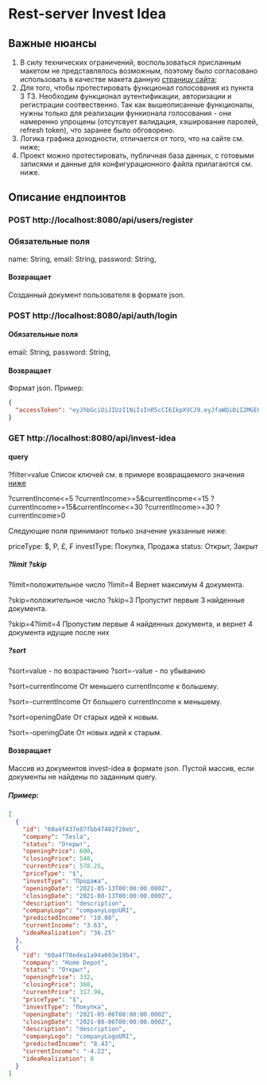 # Rest-server Invest Idea

## Важные нюансы

1.  В силу технических ограничений, воспользоваться присланным макетом не представлялось возможным, поэтому было согласовано использовать в качестве макета данную [страницу сайта](https://academybusiness.ru/recommendations/invest-ideas);
2.  Для того, чтобы протестировать функционал голосования из пункта 3 ТЗ. Необходим функционал аутентификации, авторизации и регистрации соотвественно. Так как вышеописанные функционалы, нужны только для реализации функионала голосования - они намеренно упрощены (отсутсвует валидация, хэширование паролей, refresh token), что заранее было обговорено.
3.  Логика графика доходности, отличается от того, что на сайте см. ниже;
4.  Проект можно протестировать, публичная база данных, с готовыми записями и данные для конфигурационного файла прилагаются см. ниже.

## Описание ендпоинтов

### POST http://localhost:8080/api/users/register

### Обязательные поля

name: String,
email: String,
password: String,

#### Возвращает

Cозданный документ пользователя в формате json.

### POST http://localhost:8080/api/auth/login

#### Обязательные поля

email: String,
password: String,

#### Возвращает

Формат json.
Пример:

```json
{
  "accessToken": "eyJhbGciOiJIUzI1NiIsInR5cCI6IkpXVCJ9.eyJfaWQiOiI2MGE0ZmY1MjA1ZDkwOTUwODg0NWZmZTkiLCJpYXQiOjE2MjE1MTc5MDMsImV4cCI6MTYyMTU1MzkwM30.urloljul0o5MBtPqaOpIxveadE1YINzs5GZvGha0gK0"
}
```

### GET http://localhost:8080/api/invest-idea

#### query

?filter=value
Список ключей см. в примере возвращаемого значения [ниже](#####Пример:)

?currentIncome<=5
?currentIncome>=5&currentIncome<=15
?currentIncome>=15&currentIncome<=30
?currentIncome>=30
?currentIncome>0

Следующие поля принимают только значение указанные ниже:

priceType: $, Р, £, ₣
investType: Покупка, Продажа
status: Открыт, Закрыт

##### ?limit ?skip

?limit=положительное число
?limit=4
Вернет максимум 4 документа.

?skip=положительное число
?skip=3
Пропустит первые 3 найденные документа.

?skip=4?limit=4
Пропустим первые 4 найденных документа, и вернет 4 документа идущие после них

##### ?sort

?sort=value - по возрастанию
?sort=-value - по убыванию

?sort=currentIncome
От меньшего currentIncome к большему.

?sort=-currentIncome
От большего currentIncome к меньшему.

?sort=openingDate
От старых идей к новым.

?sort=-openingDate
От новых идей к старым.

#### Возвращает

Массив из документов invest-idea в формате json. Пустой массив, если документы не найдены по заданным query.

##### Пример:

```json
[
  {
    "id": "60a4f437e87fbb47482f28eb",
    "company": "Tesla",
    "status": "Открыт",
    "openingPrice": 600,
    "closingPrice": 540,
    "currentPrice": 578.25,
    "priceType": "$",
    "investType": "Продажа",
    "openingDate": "2021-05-13T00:00:00.000Z",
    "closingDate": "2021-08-13T00:00:00.000Z",
    "description": "description",
    "companyLogo": "companyLogoURI",
    "predictedIncome": "10.00",
    "currentIncome": "3.63",
    "ideaRealization": "36.25"
  },
  {
    "id": "60a4f78edea1a94a603e19b4",
    "company": "Home Depot",
    "status": "Открыт",
    "openingPrice": 332,
    "closingPrice": 360,
    "currentPrice": 317.98,
    "priceType": "$",
    "investType": "Покупка",
    "openingDate": "2021-05-06T00:00:00.000Z",
    "closingDate": "2021-08-06T00:00:00.000Z",
    "description": "description",
    "companyLogo": "companyLogoURI",
    "predictedIncome": "8.43",
    "currentIncome": "-4.22",
    "ideaRealization": 0
  }
]
```

